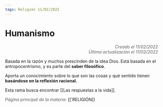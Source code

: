 ```yaml
---
tags: Religión 11/02/2022
---
```


# Humanismo
<div style="text-align: right; opacity: 0.7; font-style: italic;">Creado el 11/02/2022</div>
<div style="text-align: right; opacity: 0.7; font-style: italic;">Última actualización el 11/02/2022</div>

Basada en la razón y muchos prescinden de la idea Dios. Está basada en el antropocentrismo, y es parte del **saber filosófico**.

Aporta un conocimiento sobre lo que son las cosas y qué sentido tienen **basándose en la reflexión racional.**

Esta rama busca encontrar [[Las respuestas a la vida]].

<span style="opacity: 0.7; font-style: italic;">Página principal de la materia:</span> [['RELIGIÓN]]